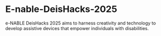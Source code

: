 # E-nable-DeisHacks-2025
e-NABLE DeisHacks 2025 aims to harness creativity and technology to develop assistive devices that empower individuals with disabilities.
